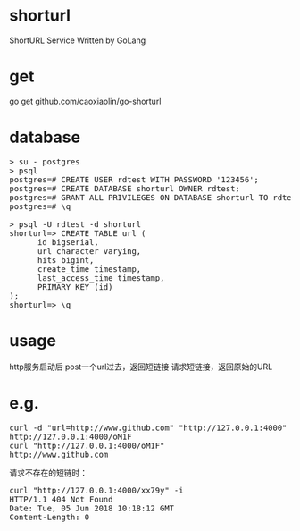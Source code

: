 # shorturl
ShortURL Service Written by GoLang

# get
go get github.com/caoxiaolin/go-shorturl

# database
<pre>
> su - postgres
> psql
postgres=# CREATE USER rdtest WITH PASSWORD '123456';
postgres=# CREATE DATABASE shorturl OWNER rdtest;
postgres=# GRANT ALL PRIVILEGES ON DATABASE shorturl TO rdtest;
postgres=# \q

> psql -U rdtest -d shorturl
shorturl=> CREATE TABLE url (
      id bigserial,
      url character varying,
      hits bigint,
      create_time timestamp,
      last_access_time timestamp,
      PRIMARY KEY (id)
);
shorturl=> \q
</pre>
# usage
http服务启动后
post一个url过去，返回短链接
请求短链接，返回原始的URL

# e.g.
<pre>
curl -d "url=http://www.github.com" "http://127.0.0.1:4000"
http://127.0.0.1:4000/oM1F
curl "http://127.0.0.1:4000/oM1F"
http://www.github.com
</pre>
请求不存在的短链时：
<pre>
curl "http://127.0.0.1:4000/xx79y" -i
HTTP/1.1 404 Not Found
Date: Tue, 05 Jun 2018 10:18:12 GMT
Content-Length: 0
</pre>
